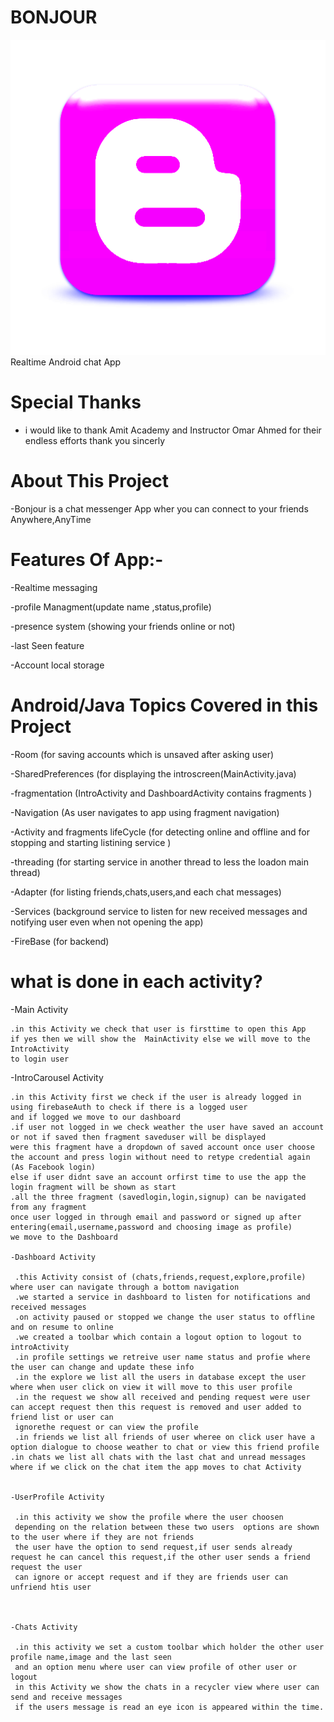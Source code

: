 # BONJOUR
![alt text](https://github.com/seif1125/BONJOUR/blob/master/app/src/main/res/drawable/logo.png?raw=true)
Realtime Android chat App



# Special Thanks
- i would like to thank Amit Academy and Instructor Omar Ahmed for their endless
efforts thank you sincerly


# About This Project
-Bonjour is a chat messenger App wher you can connect to your friends 
Anywhere,AnyTime


# Features Of App:-
  -Realtime messaging

-profile Managment(update name ,status,profile)                                                   

-presence system (showing your friends online or not)

-last Seen feature

-Account local storage

# Android/Java  Topics Covered in this Project

-Room (for saving accounts which is unsaved after asking user)

-SharedPreferences (for displaying the introscreen(MainActivity.java)

-fragmentation (IntroActivity and DashboardActivity contains fragments )

-Navigation (As user navigates to app using fragment navigation)

-Activity and fragments lifeCycle (for detecting online and offline and for stopping and starting listining service )

-threading (for starting service in another thread to less the loadon main thread)

-Adapter (for listing friends,chats,users,and each chat messages)

-Services (background service to listen for new received messages and notifying user even when not opening the app)

-FireBase (for backend)




# what is done in each activity?

   -Main Activity

    .in this Activity we check that user is firsttime to open this App 
    if yes then we will show the  MainActivity else we will move to the IntroActivity
    to login user
   
   -IntroCarousel Activity

    .in this Activity first we check if the user is already logged in using firebaseAuth to check if there is a logged user 
    and if logged we move to our dashboard
    .if user not logged in we check weather the user have saved an account or not if saved then fragment saveduser will be displayed
    were this fragment have a dropdown of saved account once user choose the account and press login without need to retype credential again
    (As Facebook login)
    else if user didnt save an account orfirst time to use the app the login fragment will be shown as start
    .all the three fragment (savedlogin,login,signup) can be navigated from any fragment
    once user logged in through email and password or signed up after entering(email,username,password and choosing image as profile)
    we move to the Dashboard
    
    -Dashboard Activity
    
     .this Activity consist of (chats,friends,request,explore,profile) where user can navigate through a bottom navigation
     .we started a service in dashboard to listen for notifications and received messages
     .on activity paused or stopped we change the user status to offline and on resume to online
     .we created a toolbar which contain a logout option to logout to introActivity
     .in profile settings we retreive user name status and profie where the user can change and update these info
     .in the explore we list all the users in database except the user where when user click on view it will move to this user profile
     .in the request we show all received and pending request were user can accept request then this request is removed and user added to friend list or user can
     ignorethe request or can view the profile
     .in friends we list all friends of user wheree on click user have a option dialogue to choose weather to chat or view this friend profile
    .in chats we list all chats with the last chat and unread messages where if we click on the chat item the app moves to chat Activity
    
    
    -UserProfile Activity
    
     .in this activity we show the profile where the user choosen 
     depending on the relation between these two users  options are shown to the user where if they are not friends
     the user have the option to send request,if user sends already request he can cancel this request,if the other user sends a friend request the user
     can ignore or accept request and if they are friends user can unfriend htis user 
     
     
     
    -Chats Activity
     
     .in this activity we set a custom toolbar which holder the other user profile name,image and the last seen 
     and an option menu where user can view profile of other user or logout
     in this Activity we show the chats in a recycler view where user can send and receive messages
     if the users message is read an eye icon is appeared within the time.
     
     
     
     
     
    
